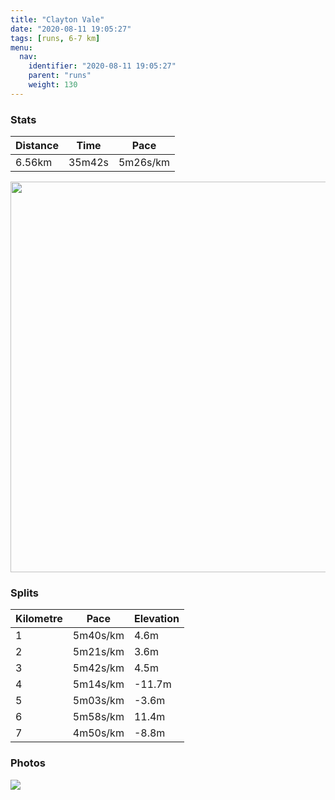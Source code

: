 ```yaml
---
title: "Clayton Vale"
date: "2020-08-11 19:05:27"
tags: [runs, 6-7 km]
menu:
  nav:
    identifier: "2020-08-11 19:05:27"
    parent: "runs"
    weight: 130
---
```


### Stats

| Distance | Time | Pace |
|----------|------|------|
|6.56km|35m42s|5m26s/km|

<img src='https://maps.googleapis.com/maps/api/staticmap?maptype=terrain&path=enc:ivmeIpblLU~@O\WzBORUNGH_@l@G@U]Uk@m@mBQV?MFG@GAYSk@Qs@KuA?]Lm@Bc@AcAE[_AmDWe@_AcAIUEY@_@JWJGhAO`@a@XUZe@Tg@Ja@@MAuBLm@Vs@j@a@HEb@KV?d@VRRNXLZFZG`BNpADhAGv@UjACh@Dl@XfB?RIvBBvDE|@Gf@Oj@Ir@Ob@QjBIJ]Pm@p@IFC?EIMm@a@q@_AyCUgAAk@?o@JeA@w@Ca@g@cBSaASo@Ua@o@i@KUEQASD]JYJId@AREPIPOPKTW\i@Re@Lu@As@Gw@@Q|@wCT}@^gAXeAJQCo@C?QNM@]?IEWWYg@{@gBa@yAo@sCKs@[gCOk@Sc@YY_Am@WYWM[Es@CmAMs@A{@OuA]_@CMKUe@_@}AGaACkA@aAEiBI_BKcAAm@KoAB{@@wCAg@@kBCi@EgBEg@?}@GyA@iAIwD?wBGe@Hy@P_A@[Js@NuCL}@EkCVa@PSFC~@Od@APDVR@`@G_@?a@R_BFeFFe@@_@Ac@Gc@McBGwBG_Ac@qB{@{C?OBE\WHCVb@XrA|@dFLz@Dd@@v@G`D@f@C`BBnBFfBGxEEpA@`@JhABvCA`@S`C_@`C[tCIlAAr@@h@Hr@T`EJp@^rABZCZYd@Wn@Eb@?vAGvAA`BInB?p@G|@@\EbA@pBOVOFOPKVCTpBXXBf@?n@P|@Nb@ARBTFp@d@d@Rj@b@PT`@hAFf@LrARrA`A`EVt@j@fAj@x@NDz@B@DF?BB@d@iAdD[zACNDJB?VQVMZCLBLDXTPVVf@DTApAB~@LpA?t@Gl@UdACr@ZhBDd@@z@GtDUdAC`@@l@CX&key=AIzaSyBPVQ_iynBzLujdhfLzy8Z-5zczbktE55k&size=800x800&scale=2&markers=color:yellow|label:S|53.48725,-2.19705&markers=color:green|label:F|53.487289999999966,-2.196960000000002' width='625' />

### Splits

| Kilometre | Pace | Elevation |
|------|------|-----------|
|1|5m40s/km|4.6m|
|2|5m21s/km|3.6m|
|3|5m42s/km|4.5m|
|4|5m14s/km|-11.7m|
|5|5m03s/km|-3.6m|
|6|5m58s/km|11.4m|
|7|4m50s/km|-8.8m|

### Photos
<img src='https://dgtzuqphqg23d.cloudfront.net/0LZkZM4-CgjNcpyTF8RpLZCnaRs2s-OsJlA-IpaGhmY-576x768.jpg'>

